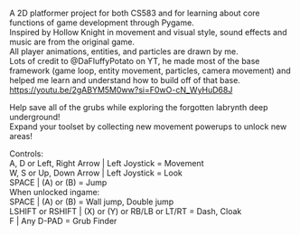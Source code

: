 A 2D platformer project for both CS583 and for learning about core functions of game development through Pygame.   
Inspired by Hollow Knight in movement and visual style, sound effects and music are from the original game.     
All player animations, entities, and particles are drawn by me.      
Lots of credit to @DaFluffyPotato on YT, he made most of the base framework (game loop, entity movement, particles, camera movement) and helped me learn and understand how to build off of that base.    
https://youtu.be/2gABYM5M0ww?si=F0wO-cN_WyHuD68J   
    
Help save all of the grubs while exploring the forgotten labrynth deep underground!    
Expand your toolset by collecting new movement powerups to unlock new areas!    
    
Controls:     
A, D or Left, Right Arrow | Left Joystick  =  Movement    
W, S or Up, Down Arrow | Left Joystick  =  Look    
SPACE | (A) or (B)  =  Jump      
When unlocked ingame:      
SPACE | (A) or (B) = Wall jump, Double jump    
LSHIFT or RSHIFT  | (X) or (Y) or RB/LB or LT/RT =  Dash, Cloak     
F | Any D-PAD = Grub Finder

